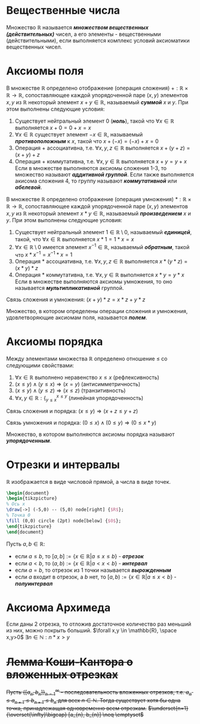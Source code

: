 # Вещественные числа

Множество $\mathbb{R}$ называется ***множеством вещественных (действительных)*** чисел, а его элементы - вещественными (действительными), если выполняется комплекс условий аксиоматики вещественных чисел.
# Аксиомы поля

В множестве $\mathbb{R}$ определено отображение (операция сложения) $+ : \mathbb{R} \times \mathbb{R} \rightarrow \mathbb{R}$, сопоставляющее каждой упорядоченной паре $(x, y)$ элементов $x, y$ из $\mathbb{R}$ некоторый элемент $x + y \in \mathbb{R}$, называемый ***суммой*** $x$ и $y$. При этом выполнены следующие условия:
1. Существует нейтральный элемент 0 (***ноль***), такой что $\forall x \in \mathbb{R}$ выполняется $x + 0 = 0 + x = x$
2. $\forall x \in \mathbb{R}$ существует элемент $-x \in \mathbb{R}$, называемый ***противоположным***  к $x$, такой что $x + (-x) = (-x) + x = 0$
3. Операция $+$ ассоциативна, т.е. $\forall x, y, z \in \mathbb{R}$ выполняется $x + (y + z) = (x + y) + z$
4. Операция $+$ коммутативна, т.е. $\forall x, y \in \mathbb{R}$ выполняется $x + y = y + x$
Если в множестве выполняются аксиомы сложения 1-3, то множество называют ***аддитивной группой***. Если также выполняется акисома сложения 4, то группу называют ***коммутативной*** или ***абелевой***.

В множестве $\mathbb{R}$ определено отображение (операция умножения) $* : \mathbb{R} \times \mathbb{R} \rightarrow \mathbb{R}$, сопоставляющее каждой упорядоченной паре $(x, y)$ элементов $x, y$ из $\mathbb{R}$ некоторый элемент $x * y \in \mathbb{R}$, называемый ***произведением*** $x$ и $y$. При этом выполнены следующие условия:
1. Существует нейтральный элемент $1 \in \mathbb{R} \setminus 0$, называемый ***единицей***, такой, что $\forall x \in \mathbb{R}$ выполняется $x * 1 = 1 * x = x$
2. $\forall x \in \mathbb{R} \setminus 0$ имеется элемент $x^{-1} \in \mathbb{R}$, называемый ***обратным***, такой что $x * x^{-1} = x^{-1} * x = 1$
3. Операция $*$ ассоциативна, т.е. $\forall x, y, z \in \mathbb{R}$ выполняется $x * (y * z) = (x * y) * z$
4. Операция $*$ коммутативна, т.е. $\forall x, y \in \mathbb{R}$ выполняется $x * y =  y * x$
Если в множестве выполняются аксиомы умножения, то оно называется ***мультипликативной*** группой.

Связь сложения и умножения:
$(x + y) * z = x*z + y*z$

Множество, в котором определены операции сложения и умножения, удовлетворяющие аксиомам поля, называется ***полем***.
# Аксиомы порядка

Между элементами множества $\mathbb{R}$ определено отношение $\leq$ со следующими свойствами:
1. $\forall x \in \mathbb{R}$ выполнено неравенство $x \leq x$ (рефлексивность)
2. $(x \leq y) \land (y \leq x) \Rightarrow (x = y)$ (антисимметричность)
3. $(x \leq y) \land (y \leq z) \Rightarrow (x \leq z)$ (транзитивность)
4. $\forall x, y \in \mathbb{R} : \big\{^{x \leq y}_{y \leq x}$ (линейная упорядоченность)

Связь сложения и порядка:
$(x \leq y) \Rightarrow (x + z \leq y + z)$

Связь умножения и порядка:
$(0 \leq x) \land (0 \leq y) \Rightarrow (0 \leq x*y)$

Множество, в котором выполняются аксиомы порядка называют ***упорядоченным***.
# Отрезки и интервалы

$\mathbb{R}$ изображается в виде числовой прямой, а числа в виде точек.

```tikz
\begin{document}
\begin{tikzpicture} 
% Ось x 
\draw[->] (-5,0) -- (5,0) node[right] {$R$}; 
% Точка 0 
\fill (0,0) circle (2pt) node[below] {$0$}; 
\end{tikzpicture}
\end{document}
```
Пусть $a, b \in \mathbb{R}$:
- если $a \leq b$, то $[a, b] := \{x \in \mathbb{R} | a \leq x \leq b\}$ - ***отрезок***
- если $a < b$, то $(a, b) := \{x \in \mathbb{R} | a < x < b\}$ - ***интервал***
- если $a = b$, то отрезок из 1 точки называется ***вырожденным***
- если $a$ входит в отрезок, а $b$ нет, то $[a,b) := \{x \in \mathbb{R} | a \leq x < b\}$ - ***полуинтервал***
# Аксиома Архимеда

Если даны 2 отрезка, то отложив достаточное количество раз меньший из них, можно покрыть больший.
$\forall x,y \in \mathbb{R}, \space x,y>0$
$\exists n \in \mathbb{N} : n * x > y$
# ~~Лемма Коши-Кантора о вложенных отрезках~~

~~Пусть $\{[a_{n}, b_{n}]\}^{\infty}_{n=1}$ - последовательность вложенных отрезков, т.е. $a_{n} \leq a_{n+1} \leq b_{n+1} \leq b_{n}$ для всех $n \in \mathbb{N}$. Тогда существует хотя бы одна точка, принадлежащая одновременно всем отрезкам.~~
~~$\underset{n=1}{\overset{\infty}\bigcap} [a_{n}, b_{n}] \neq \emptyset$~~

